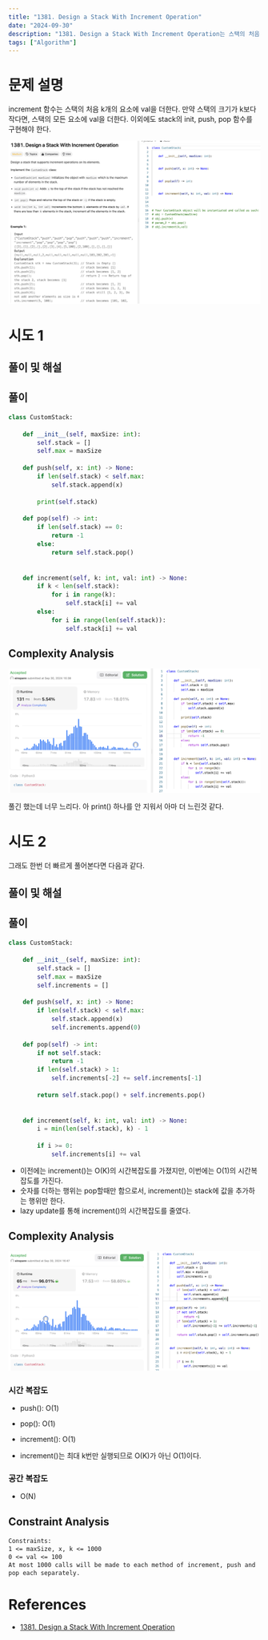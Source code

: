 ```yaml
---
title: "1381. Design a Stack With Increment Operation"
date: "2024-09-30"
description: "1381. Design a Stack With Increment Operation는 스택의 처음 k개의 요소에 val을 더하는 문제이다."
tags: ["Algorithm"]
---
```


# 문제 설명
increment 함수는 스택의 처음 k개의 요소에 val을 더한다. 만약 스택의 크기가 k보다 작다면, 스택의 모든 요소에 val을 더한다. 이외에도 stack의 init, push, pop 함수를 구현해야 한다.

![1381](../../../images/LEET/1381/1381.png)

# 시도 1

## 풀이 및 해설

## 풀이
```python
class CustomStack:

    def __init__(self, maxSize: int):
        self.stack = []
        self.max = maxSize

    def push(self, x: int) -> None:
        if len(self.stack) < self.max:
            self.stack.append(x)
        
        print(self.stack)

    def pop(self) -> int:
        if len(self.stack) == 0:
            return -1
        else:
            return self.stack.pop()


    def increment(self, k: int, val: int) -> None:
        if k < len(self.stack):
            for i in range(k):
                self.stack[i] += val
        else:
            for i in range(len(self.stack)):
                self.stack[i] += val
```

## Complexity Analysis
![tc1](../../../images/LEET/1381/tc1.png)

풀긴 했는데 너무 느리다. 아 print() 하나를 안 지워서 아마 더 느린것 같다.

# 시도 2
그래도 한번 더 빠르게 풀어본다면 다음과 같다.

## 풀이 및 해설

## 풀이
```python
class CustomStack:

    def __init__(self, maxSize: int):
        self.stack = []
        self.max = maxSize
        self.increments = []

    def push(self, x: int) -> None:
        if len(self.stack) < self.max:
            self.stack.append(x)
            self.increments.append(0)

    def pop(self) -> int:
        if not self.stack:
            return -1
        if len(self.stack) > 1:
            self.increments[-2] += self.increments[-1]
        
        return self.stack.pop() + self.increments.pop()


    def increment(self, k: int, val: int) -> None:
        i = min(len(self.stack), k) - 1
        
        if i >= 0:
            self.increments[i] += val
```
- 이전에는 increment()는 O(K)의 시간복잡도를 가졌지만, 이번에는 O(1)의 시간복잡도를 가진다.
- 숫자를 더하는 행위는 pop할때만 함으로서, increment()는 stack에 값을 추가하는 행위만 한다.
- lazy update를 통해 increment()의 시간복잡도를 줄였다.

## Complexity Analysis
![tc2](../../../images/LEET/1381/tc2.png)

### 시간 복잡도
- push(): O(1)
- pop(): O(1)
- increment(): O(1)

- increment()는 최대 k번만 실행되므로 O(K)가 아닌 O(1)이다.

### 공간 복잡도
- O(N)

## Constraint Analysis
```
Constraints:
1 <= maxSize, x, k <= 1000
0 <= val <= 100
At most 1000 calls will be made to each method of increment, push and pop each separately.
```

# References
- [1381. Design a Stack With Increment Operation](https://leetcode.com/problems/design-a-stack-with-increment-operation/)